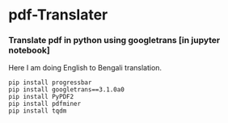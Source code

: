 # pdf-Translater
### Translate pdf in python using googletrans [in jupyter notebook]

Here I am doing English to Bengali translation.

```
pip install progressbar
pip install googletrans==3.1.0a0
pip install PyPDF2
pip install pdfminer
pip install tqdm
```
